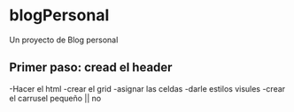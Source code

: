 # blogPersonal
Un proyecto de Blog personal
## Primer paso: cread el header
-Hacer el html
-crear el grid
-asignar las celdas
-darle estilos visules
-crear el carrusel pequeño || no